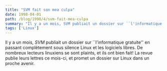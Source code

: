 ```yaml
---
title: "SVM fait son mea culpa"
date: 1998-04-01
path: /blog/1998/4/svm-fait-mea-culpa
summary: "Il y a un mois, SVM publiait un dossier sur ``l'informatique gratuite'' en passant complètement sous silence Linux et les logiciels libres."
tags: ['Linux']
---
```


<P>
Il y a un mois, <EM>SVM</EM> publiait un dossier sur ``l'informatique
gratuite'' en passant complètement sous silence Linux et les logiciels libres.
De nombreux lecteurs linuxiens se sont plaints, et ils ont bien fait!
La revue publie leurs lettres ce mois-ci, et promet un dossier sur Linux dans
un proche avenir.
</P>


